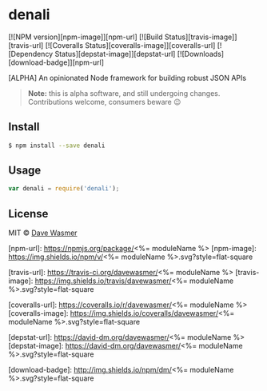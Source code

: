 # denali

[![NPM version][npm-image]][npm-url]
[![Build Status][travis-image]][travis-url]
[![Coveralls Status][coveralls-image]][coveralls-url]
[![Dependency Status][depstat-image]][depstat-url]
[![Downloads][download-badge]][npm-url]

[ALPHA] An opinionated Node framework for building robust JSON APIs

> **Note:** this is alpha software, and still undergoing changes. Contributions welcome, consumers beware :wink:

## Install

```sh
$ npm install --save denali
```


## Usage

```js
var denali = require('denali');
```

## License

MIT © [Dave Wasmer](http://davewasmer.com)


[npm-url]: https://npmjs.org/package/<%= moduleName %>
[npm-image]: https://img.shields.io/npm/v/<%= moduleName %>.svg?style=flat-square

[travis-url]: https://travis-ci.org/davewasmer/<%= moduleName %>
[travis-image]: https://img.shields.io/travis/davewasmer/<%= moduleName %>.svg?style=flat-square

[coveralls-url]: https://coveralls.io/r/davewasmer/<%= moduleName %>
[coveralls-image]: https://img.shields.io/coveralls/davewasmer/<%= moduleName %>.svg?style=flat-square

[depstat-url]: https://david-dm.org/davewasmer/<%= moduleName %>
[depstat-image]: https://david-dm.org/davewasmer/<%= moduleName %>.svg?style=flat-square

[download-badge]: http://img.shields.io/npm/dm/<%= moduleName %>.svg?style=flat-square
